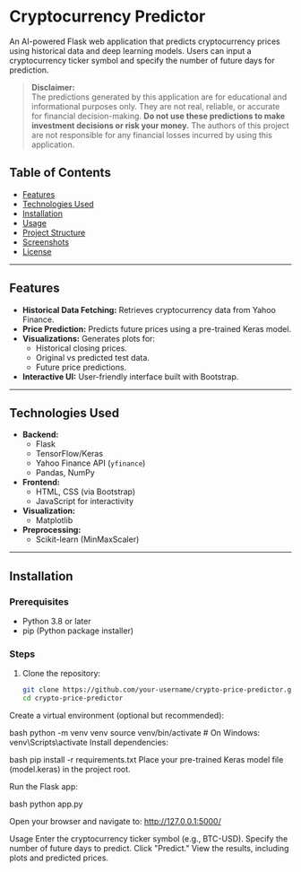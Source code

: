 # Cryptocurrency Predictor

An AI-powered Flask web application that predicts cryptocurrency prices using historical data and deep learning models. Users can input a cryptocurrency ticker symbol and specify the number of future days for prediction.
> **Disclaimer:**  
> The predictions generated by this application are for educational and informational purposes only. They are not real, reliable, or accurate for financial decision-making. **Do not use these predictions to make investment decisions or risk your money.** The authors of this project are not responsible for any financial losses incurred by using this application.


## Table of Contents
- [Features](#features)
- [Technologies Used](#technologies-used)
- [Installation](#installation)
- [Usage](#usage)
- [Project Structure](#project-structure)
- [Screenshots](#screenshots)
- [License](#license)

---

## Features
- **Historical Data Fetching:** Retrieves cryptocurrency data from Yahoo Finance.
- **Price Prediction:** Predicts future prices using a pre-trained Keras model.
- **Visualizations:** Generates plots for:
  - Historical closing prices.
  - Original vs predicted test data.
  - Future price predictions.
- **Interactive UI:** User-friendly interface built with Bootstrap.

---

## Technologies Used
- **Backend:**
  - Flask
  - TensorFlow/Keras
  - Yahoo Finance API (`yfinance`)
  - Pandas, NumPy
- **Frontend:**
  - HTML, CSS (via Bootstrap)
  - JavaScript for interactivity
- **Visualization:**
  - Matplotlib
- **Preprocessing:**
  - Scikit-learn (MinMaxScaler)

---

## Installation

### Prerequisites
- Python 3.8 or later
- pip (Python package installer)

### Steps
1. Clone the repository:
   ```bash
   git clone https://github.com/your-username/crypto-price-predictor.git
   cd crypto-price-predictor
Create a virtual environment (optional but recommended):

bash
python -m venv venv
source venv/bin/activate   # On Windows: venv\Scripts\activate
Install dependencies:

bash
pip install -r requirements.txt
Place your pre-trained Keras model file (model.keras) in the project root.

Run the Flask app:

bash
python app.py


Open your browser and navigate to:
http://127.0.0.1:5000/


Usage
Enter the cryptocurrency ticker symbol (e.g., BTC-USD).
Specify the number of future days to predict.
Click "Predict."
View the results, including plots and predicted prices.
